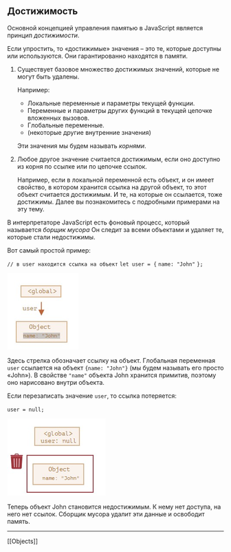 ## Достижимость

Основной концепцией управления памятью в JavaScript является принцип _достижимости_.

Если упростить, то «достижимые» значения – это те, которые доступны или используются. Они гарантированно находятся в памяти.

1.  Существует базовое множество достижимых значений, которые не могут быть удалены.
    
    Например:
    
    -   Локальные переменные и параметры текущей функции.
    -   Переменные и параметры других функций в текущей цепочке вложенных вызовов.
    -   Глобальные переменные.
    -   (некоторые другие внутренние значения)
    
    Эти значения мы будем называть _корнями_.
    
2.  Любое другое значение считается достижимым, если оно доступно из корня по ссылке или по цепочке ссылок.
    
    Например, если в локальной переменной есть объект, и он имеет свойство, в котором хранится ссылка на другой объект, то этот объект считается достижимым. И те, на которые он ссылается, тоже достижимы. Далее вы познакомитесь с подробными примерами на эту тему.
    

В интерпретаторе JavaScript есть фоновый процесс, который называется _борщик мусора_ Он следит за всеми объектами и удаляет те, которые стали недостижимы.

Вот самый простой пример:

`// в user находится ссылка на объект`
`let user = {`
  `name: "John"`
`};`


![Object Reference](assets/jpg/object_garbage_collector_1.jpg)

Здесь стрелка обозначает ссылку на объект. Глобальная переменная `user` ссылается на объект `{name: "John"}` (мы будем называть его просто «John»). В свойстве `"name"` объекта John хранится примитив, поэтому оно нарисовано внутри объекта.

Если перезаписать значение `user`, то ссылка потеряется:

`user = null;`


![Object Reference Removed](assets/jpg/object_garbage_collector_2.jpg)

Теперь объект John становится недостижимым. К нему нет доступа, на него нет ссылок. Сборщик мусора удалит эти данные и освободит память.

---
[[Objects]]